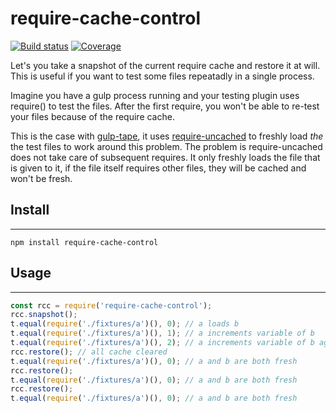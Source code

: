 # require-cache-control

[![Build status](https://img.shields.io/travis/engina/require-cache-control.svg?style=flat-square)](https://travis-ci.org/request/request)
[![Coverage](https://img.shields.io/codecov/c/github/engina/require-cache-control.svg?style=flat-square)](https://codecov.io/github/request/request?branch=master)

Let's you take a snapshot of the current require cache and restore it at will. This is useful if you want to test some files repeatadly in a single process.

Imagine you have a gulp process running and your testing plugin uses require() to test the files. After the first require, you won't be able to re-test your files because of the require cache.

This is the case with [gulp-tape](https://github.com/yuanqing/gulp-tape), it uses [require-uncached](https://github.com/sindresorhus/require-uncached) to freshly load *the* the test files to work around this problem. The problem is require-uncached does not take care of subsequent requires. It only freshly loads the file that is given to it, if the file itself requires other files, they will be cached and won't be fresh.

## Install
-------
```
npm install require-cache-control
```

## Usage
-----
```javascript
const rcc = require('require-cache-control');
rcc.snapshot();
t.equal(require('./fixtures/a')(), 0); // a loads b
t.equal(require('./fixtures/a')(), 1); // a increments variable of b
t.equal(require('./fixtures/a')(), 2); // a increments variable of b again.
rcc.restore(); // all cache cleared
t.equal(require('./fixtures/a')(), 0); // a and b are both fresh
rcc.restore();
t.equal(require('./fixtures/a')(), 0); // a and b are both fresh
rcc.restore();
t.equal(require('./fixtures/a')(), 0); // a and b are both fresh
```
